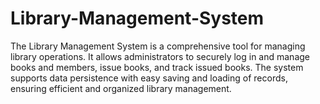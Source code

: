 # Library-Management-System
The Library Management System is a comprehensive tool for managing library operations. It allows administrators to securely log in and manage books and members, issue books, and track issued books. The system supports data persistence with easy saving and loading of records, ensuring efficient and organized library management.
